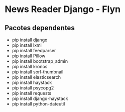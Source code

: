 # News Reader Django - Flyn

## Pacotes dependentes

* pip install django
* pip install lxml
* pip install feedparser
* pip install Pillow
* pip install bootstrap_admin
* pip install kronos
* pip install sorl-thumbnail
* pip install elasticsearch
* pip install haystack
* pip install psycopg2
* pip install requests
* pip install django-haystack
* pip install python-dateutil